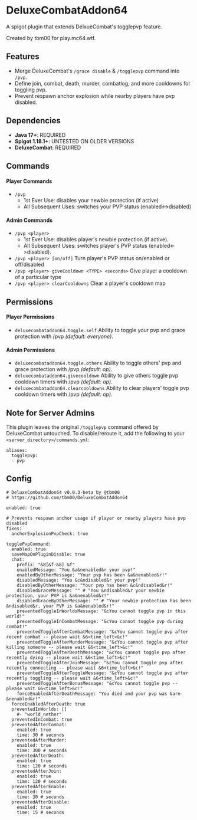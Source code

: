 # DeluxeCombatAddon64
A spigot plugin that extends DelxueCombat's togglepvp feature.

Created by tbm00 for play.mc64.wtf.

## Features
- Merge DeluxeCombat's `/grace disable` & `/togglepvp` command into `/pvp`.
- Define join, combat, death, murder, combatlog, and more cooldowns for toggling pvp.
- Prevent respawn anchor explosion while nearby players have pvp disabled.

## Dependencies
- **Java 17+**: REQUIRED
- **Spigot 1.18.1+**: UNTESTED ON OLDER VERSIONS
- **DeluxeCombat**: REQUIRED

## Commands
#### Player Commands
- `/pvp`
    - 1st Ever Use: disables your newbie protection (if active)
    - All Subsequent Uses: switches your PVP status (enabled<->disabled)

#### Admin Commands
- `/pvp <player>`
    - 1st Ever Use: disables player's newbie protection (if active).
    - All Subsequent Uses: switches player's PVP status (enabled<->disabled).
- `/pvp <player> [on/off]` Turn player's PVP status on/enabled or off/disabled
- `/pvp <player> giveCooldown <TYPE> <seconds>` Give player a cooldown of a particular type
- `/pvp <player> clearCooldowns` Clear a player's cooldown map

## Permissions
#### Player Permissions
- `deluxecombataddon64.toggle.self` Ability to toggle your pvp and grace protection with /pvp *(default: everyone)*.

#### Admin Permissions
- `deluxecombataddon64.toggle.others` Ability to toggle others' pvp and grace protection with /pvp *(default: op)*.
- `deluxecombataddon64.givecooldown` Ability to give others toggle pvp cooldown timers with /pvp *(default: op)*.
- `deluxecombataddon64.clearcooldowns` Ability to clear players' toggle pvp cooldown timers with /pvp *(default: op)*.

## Note for Server Admins
This plugin leaves the original `/togglepvp` command offered by DeluxeCombat untouched. To disable/reroute it, add the following to your `<server_directory>/commands.yml`: 
```
aliases:
  togglepvp:
  - pvp
```

## Config
```
# DeluxeCombatAddon64 v0.0.3-beta by @tbm00
# https://github.com/tbm00/DeluxeCombatAddon64

enabled: true

# Prevents respawn anchor usage if player or nearby players have pvp disabled
fixes:
  anchorExplosionPvpCheck: true

togglePvpCommand:
  enabled: true
  saveMapOnPluginDisable: true
  chat:
    prefix: "&8[&f-&8] &f"
    enabledMessage: "You &a&nenabled&r your pvp!"
    enabledByOtherMessage: "Your pvp has been &a&nenabled&r!"
    disabledMessage: "You &c&ndisabled&r your pvp!"
    disabledByOtherMessage: "Your pvp has been &c&ndisabled&r!"
    disabledGraceMessage: "" # "You &ndisabled&r your newbie protection, your PVP is &a&nenabled&r!"
    disabledGraceByOtherMessage: "" # "Your newbie protection has been &ndisabled&r, your PVP is &a&nenabled&r!"
    preventedToggleInWorldsMessage: "&cYou cannot toggle pvp in this world!"
    preventedToggleInCombatMessage: "&cYou cannot toggle pvp during combat!"
    preventedToggleAfterCombatMessage: "&cYou cannot toggle pvp after recent combat -- please wait &6<time_left>&c!"
    preventedToggleAfterMurderMessage: "&cYou cannot toggle pvp after killing someone -- please wait &6<time_left>&c!"
    preventedToggleAfterDeathMessage: "&cYou cannot toggle pvp after recently dying -- please wait &6<time_left>&c!"
    preventedToggleAfterJoinMessage: "&cYou cannot toggle pvp after recently connecting -- please wait &6<time_left>&c!"
    preventedToggleAfterToggleMessage: "&cYou cannot toggle pvp after recently toggling -- please wait &6<time_left>&c!"
    preventedToggleAfterBonusMessage: "&cYou cannot toggle pvp -- please wait &6<time_left>&c!"
    forceEnabledAfterDeathMessage: "You died and your pvp was &are-&nenabled&r!"
  forceEnabledAfterDeath: true
  preventedInWorlds: []
    #- "world_nether"
  preventedInCombat: true
  preventedAfterCombat:
    enabled: true
    time: 30 # seconds
  preventedAfterMurder:
    enabled: true
    time: 300 # seconds
  preventedAfterDeath:
    enabled: true
    time: 120 # seconds
  preventedAfterJoin:
    enabled: true
    time: 120 # seconds
  preventedAfterEnable:
    enabled: true
    time: 30 # seconds
  preventedAfterDisable:
    enabled: true
    time: 15 # seconds
```